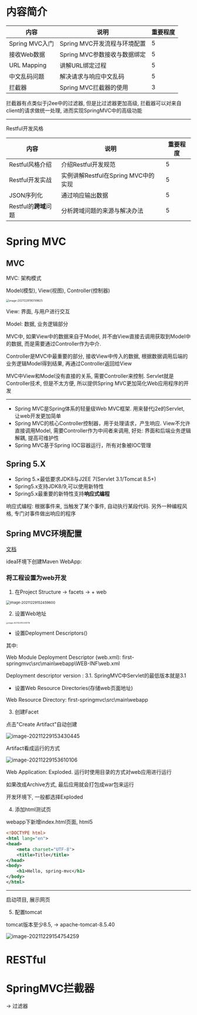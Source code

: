 # 内容简介

| 内容           | 说明                         | 重要程度 |
| -------------- | ---------------------------- | -------- |
| Spring MVC入门 | Spring MVC开发流程与环境配置 | 5        |
| 接收Web数据    | Spring MVC参数接收与数据绑定 | 5        |
| URL Mapping    | 讲解URL绑定过程              | 5        |
| 中文乱码问题   | 解决请求与响应中文乱码       | 5        |
| 拦截器         | Spring MVC拦截器的使用       | 3        |

拦截器有点类似于j2ee中的过滤器, 但是比过滤器更加高级, 拦截器可以对来自client的请求做统一处理, 进而实现SpringMVC中的高级功能

---

Restful开发风格

| 内容                  | 说明                                | 重要程度 |
| --------------------- | ----------------------------------- | -------- |
| Restful风格介绍       | 介绍Restful开发规范                 | 5        |
| Restful开发实战       | 实例讲解Restful在Spring MVC中的实现 | 5        |
| JSON序列化            | 通过响应输出数据                    | 5        |
| Restful的**跨域**问题 | 分析跨域问题的来源与解决办法        | 5        |

# Spring MVC

## MVC

MVC: 架构模式

Model(模型), View(视图), Controller(控制器)

<img src="img/springmvc/image-20211228190749625.png" alt="image-20211228190749625" style="zoom:50%;" />

View: 界面, 与用户进行交互

Model: 数据, 业务逻辑部分

MVC中, 如果View中的数据来自于Model, 并不由View直接去调用获取到Model中的数据, 而是需要通过Controller作为中介. 

Controller是MVC中最重要的部分, 接收View中传入的数据, 根据数据调用后端的业务逻辑Model得到结果, 再通过Controller返回给View

MVC中View和Model没有直接的关系, 需要Controller来控制. Servlet就是Controller技术, 但是不太方便, 所以提供Spring MVC更加简化Web应用程序的开发

---

* Spring MVC是Spring体系的轻量级Web MVC框架. 用来替代j2e的Servlet, 让web开发更加简单
* Spring MVC的核心Controller控制器，用于处理请求，产生响应. View不允许直接调用Model, 需要Controller作为中间者来调用, 好处: 界面和后端业务逻辑解耦, 提高可维护性
* Spring MVC基于Spring IOC容器运行，所有对象被IOC管理

## Spring 5.X

* Spring 5.×最低要求JDK8与J2EE 7(Servlet 3.1/Tomcat 8.5+)
* Spring5.x支持JDK8/9,可以使用新特性
* Spring5.x最重要的新特性支持**响应式编程**

响应式编程: 根据事件来, 当触发了某个事件, 自动执行某段代码. 另外一种编程风格, 专门对事件做出响应的程序

## Spring MVC环境配置

[文档](https://docs.spring.io/spring-framework/docs/current/reference/html/web.html)

idea环境下创建Maven WebApp: 

### 将工程设置为web开发

1. 在Project Structure -> facets -> + web

<img src="img/springmvc/image-20211229152459600.png" alt="image-20211229152459600" style="zoom:67%;" />

2. 设置Web地址

<img src="img/springmvc/image-20211229153306716.png" alt="image-20211229153306716" style="zoom: 33%;" />

* 设置Deployment Descriptors()

其中: 

Web Module Deployment Descriptor (web.xml): first-springmvc\src\main\webapp\WEB-INF\web.xml 

Deployment descriptor version : 3.1. SpringMVC中Servlet的最低版本就是3.1

* 设置Web Resource Directories(存储web页面地址)

Web Resource Directory: first-springmvc\src\main\webapp

3. 创建Facet

点击"Create Artifact"自动创建

![image-20211229153430445](img/springmvc/image-20211229153430445.png)

Artifact看成运行的方式

![image-20211229153610106](img/springmvc/image-20211229153610106.png)

Web Application: Exploded. 运行时使用目录的方式对web应用进行运行

如果改成Archive方式, 最后应用就会打包成war包来运行

开发环境下, 一般都选择Exploded

4. 添加html测试页

webapp下新增index.html页面, html5

```xml
<!DOCTYPE html>
<html lang="en">
<head>
    <meta charset="UTF-8">
    <title>Title</title>
</head>
<body>
    <h1>Hello, spring-mvc</h1>
</body>
</html>
```

---

启动项目, 展示网页

5. 配置tomcat

tomcat版本至少8.5, -> apache-tomcat-8.5.40

![image-20211229154754259](img/springmvc/image-20211229154754259.png)

















































# RESTful



























# SpringMVC拦截器



-> 过滤器























































